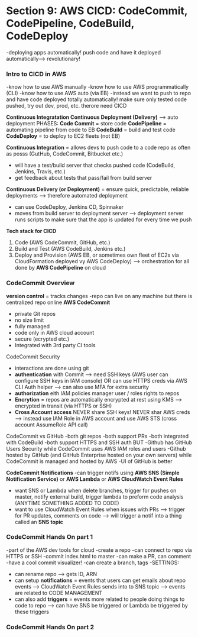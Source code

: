 # Section 9: AWS CICD: CodeCommit, CodePipeline, CodeBuild, CodeDeploy 
-deploying apps automatically! push code and have it deployed automatically--> revolutionary!

### Intro to CICD in AWS 
-know how to use AWS manually
-know how to use AWS programmatically (CLI)
-know how to use AWS auto (via EB)
-instead we want to push to repo and have code deployed totally automatically! make sure only tested code pushed, try out dev, prod, etc. therore need CICD 

**Continuous Integratation Continuous Deployment (Delivery)** --> auto deployment 
PHASES:
**Code Commit** = store code 
**CodePipeline** = automating pipeline from code to EB 
**CodeBuild** = build and test code 
**CodeDeploy** = to deploy to EC2 fleets (not EB)

**Continuous Integration** = allows devs to push code to a code repo as often as posss (GutHub, CodeCommit, Bitbucket etc.)
* will have a test/build server that checks pushed code (CodeBuild, Jenkins, Travis, etc.)
* get feedback about tests that pass/fail from build server

**Continuous Delivery (or Deployment)** = ensure quick, predictable, reliable deployments --> therefore automated deployment
* can use CodeDeploy, Jenkins CD, Spinnaker
* moves from build server to deployment server --> deployment server runs scripts to make sure that the app is updated for every time we push

**Tech stack for CICD**
1. Code (AWS CodeCommit, GitHub, etc.)
1. Build and Test (AWS CodeBuild, Jenkins etc.)
1. Deploy and Provision (AWS EB, or sometimes own fleet of EC2s via CloudFormation deployed vy AWS CodeDeploy)
--> orchestration for all done by **AWS CodePipeline** on cloud

### CodeCommit Overview
**version control** = tracks changes
-repo can live on any machine but there is centralized repo online
**AWS CodeCommit** 
* private Git repos 
* no size limit 
* fully managed 
* code only in AWS cloud account 
* secure (ecrypted etc.)
* Integrated with 3rd party CI tools 

CodeCommit Security 
* interactions are done using git 
* **authentication** with Commit --> need SSH keys (AWS user can configure SSH keys in IAM console) OR can use HTTPS creds via AWS CLI Auth helper --> can also use MFA for extra security 
* **authorization** eith IAM policies manager user / roles rights to repos 
* **Encrytion** = repos are automatically encrypted at rest using KMS  --> encrypted in transit (via HTTPS or SSH) 
* **Cross Account access** NEVER share SSH keys! NEVER shar AWS creds --> instead use IAM Role in AWS account and use AWS STS (cross account AssumeRole API call)

CodeCommit vs GitHub 
-both git repos 
-both support PRs
-both integrated with CodeBuild
-both support HTTPS and SSH auth 
BUT
-Github has GitHub Users Security while CodeCommit uses AWS IAM roles and users 
-Github hosted by GitHub (and GitHub Enterprise hosted on your own servers) while CodeCommit is managed and hosted by AWS
-UI of GitHub is better 

**CodeCommit Notifications**
-can trigger notifs using **AWS SNS (Simple Notification Service)** or **AWS Lambda** or **AWS CloudWatch Event Rules**
* want SNS or Lambda when delete branches, trigger for pushes on master, notify external build, trigger lambda to preform code analysis (ANYTIME SOMETHING ADDED TO CODE)
* want to use CloudWatch Event Rules when issues with PRs --> trigger for PR updates, comments on code --> will trigger a notif into a thing called an **SNS topic** 

### CodeCommit Hands On part 1 
-part of the AWS dev tools for cloud
-create a repo 
-can connect to repo via HTTPS or SSH 
-commit index.html to master 
-can make a PR, can comment
-have a cool commit visualizer!
-can create a branch, tags
-SETTINGS:
* can rename repo --> gets ID, ARN 
* can setup **notifications** = events that users can get emails about repo events --> CloudWatch Event Rules sends into to SNS topic --> events are related to CODE MANAGEMENT 
* can also add **triggers** = events more related to people doing things to code to repo --> can have SNS be triggered or Lambda be triggered by these triggers

### CodeCommit Hands On part 2
